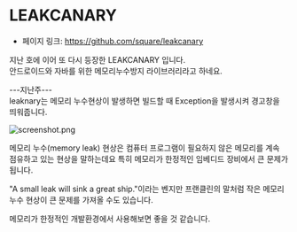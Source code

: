 # LEAKCANARY
 - 페이지 링크: https://github.com/square/leakcanary

지난 호에 이어 또 다시 등장한 LEAKCANARY 입니다.  
안드로이드와 자바를 위한 메모리누수방지 라이브러리라고 하네요.  

---지난주---  
leaknary는 메모리 누수현상이 발생하면 빌드할 때 Exception을 발생시켜 경고창을 띄워줍니다.

![screenshot.png](https://raw.githubusercontent.com/TeamSEGO/github-trend-kr/master/img/014-02-01.png)



메모리 누수(memory leak) 현상은 컴퓨터 프로그램이 필요하지 않은 메모리를 계속 점유하고 있는 현상을 말하는데요 특히 메모리가 한정적인 임베디드 장비에서 큰 문제가 됩니다.

"A small leak will sink a great ship."이라는 벤지만 프랜클린의 말처럼 작은 메모리 누수 현상이 큰 문제를 가져올 수도 있습니다. 

메모리가 한정적인 개발환경에서 사용해보면 좋을 것 같습니다. 
